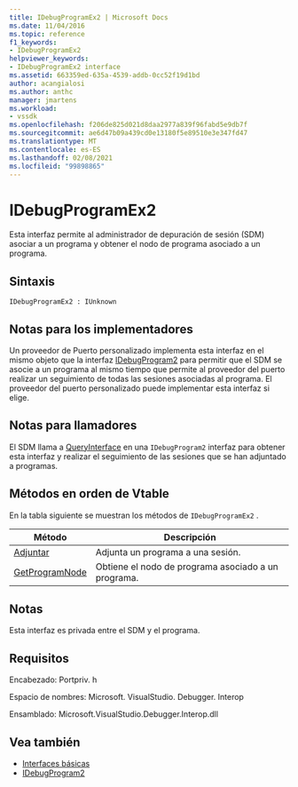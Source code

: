 ```yaml
---
title: IDebugProgramEx2 | Microsoft Docs
ms.date: 11/04/2016
ms.topic: reference
f1_keywords:
- IDebugProgramEx2
helpviewer_keywords:
- IDebugProgramEx2 interface
ms.assetid: 663359ed-635a-4539-addb-0cc52f19d1bd
author: acangialosi
ms.author: anthc
manager: jmartens
ms.workload:
- vssdk
ms.openlocfilehash: f206de825d021d8daa2977a839f96fabd5e9db7f
ms.sourcegitcommit: ae6d47b09a439cd0e13180f5e89510e3e347fd47
ms.translationtype: MT
ms.contentlocale: es-ES
ms.lasthandoff: 02/08/2021
ms.locfileid: "99898865"
---
```

# <a name="idebugprogramex2"></a>IDebugProgramEx2
Esta interfaz permite al administrador de depuración de sesión (SDM) asociar a un programa y obtener el nodo de programa asociado a un programa.

## <a name="syntax"></a>Sintaxis

```
IDebugProgramEx2 : IUnknown
```

## <a name="notes-for-implementers"></a>Notas para los implementadores
 Un proveedor de Puerto personalizado implementa esta interfaz en el mismo objeto que la interfaz [IDebugProgram2](../../../extensibility/debugger/reference/idebugprogram2.md) para permitir que el SDM se asocie a un programa al mismo tiempo que permite al proveedor del puerto realizar un seguimiento de todas las sesiones asociadas al programa. El proveedor del puerto personalizado puede implementar esta interfaz si elige.

## <a name="notes-for-callers"></a>Notas para llamadores
 El SDM llama a [QueryInterface](/cpp/atl/queryinterface) en una `IDebugProgram2` interfaz para obtener esta interfaz y realizar el seguimiento de las sesiones que se han adjuntado a programas.

## <a name="methods-in-vtable-order"></a>Métodos en orden de Vtable
 En la tabla siguiente se muestran los métodos de `IDebugProgramEx2` .

|Método|Descripción|
|------------|-----------------|
|[Adjuntar](../../../extensibility/debugger/reference/idebugprogramex2-attach.md)|Adjunta un programa a una sesión.|
|[GetProgramNode](../../../extensibility/debugger/reference/idebugprogramex2-getprogramnode.md)|Obtiene el nodo de programa asociado a un programa.|

## <a name="remarks"></a>Notas
 Esta interfaz es privada entre el SDM y el programa.

## <a name="requirements"></a>Requisitos
 Encabezado: Portpriv. h

 Espacio de nombres: Microsoft. VisualStudio. Debugger. Interop

 Ensamblado: Microsoft.VisualStudio.Debugger.Interop.dll

## <a name="see-also"></a>Vea también
- [Interfaces básicas](../../../extensibility/debugger/reference/core-interfaces.md)
- [IDebugProgram2](../../../extensibility/debugger/reference/idebugprogram2.md)

